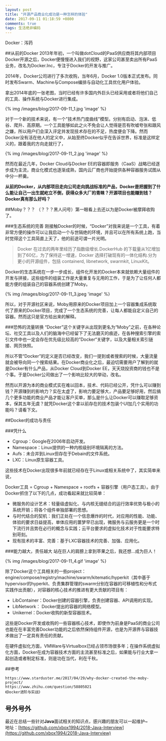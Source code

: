 ```yaml
---
layout: post
title: "开源产品商业化成功是一种怎样的体验"
date: 2017-09-11 01:18:59 +0800
comments: true
tags: 生活绝非编码
---
```

Docker：泻药
<!--more-->

##从前的Docker
2013年年初，一个叫做dotCloud的PaaS供应商将其内部项目Docker开源之后，Docker便慢慢进入我们的视野，这家公司甚至卖出所有PaaS业务，改名为Docker.Inc，专注于Docker的开发与推广。

2014年，Docker公司进行了多次收购，当年6月，Docker 1.0版本正式发布。同时发布Swarm、Machine与Compose编排与自动化工具优化用户体验。

拿出2014年底的一张老图，当时已经有许多国内外巨头已经采用或者将他们自己的工具、操作系统与Docker进行集成。

{% img /images/blog/2017-09-11_1.jpg 'image' %}

对于一个新的技术来说，有一个"技术热门度曲线"模型。分别有启动、泡沫、低谷、爬升、高原期。一个工具能够如此之火不免会让人觉得是否有吹嘘夸张和跟风之嫌，所以用户们会深入评定并发现技术存在的不足，热度便会下降。然而Docker没有活在他人的定义中，从始至终Docker似乎在告诉世界，标准是这样定义的，跟着我的方向走就行了，

{% img /images/blog/2017-09-11_2.jpg 'image' %}

然而在最近几年，Docker Cloud与Docker EE的容器即服务（CaaS）战略已经逐步成为主流，商业化模式也逐渐成熟，国内云厂商也开始提供各种容器服务试图从中分一杯羹。

**从前的Docker，从内部项目走向公司走向挑战标准的产品，Docker是把握到了什么能让自己一出生就屹立不倒，获得众多大厂的青睐？开源项目也能赚到钱？Docker真有那么好吗？**

##Moby？？？
（？？？黑人问号）第一眼看上去还以为是Docker被摩拜收购了。

###生态系统的完善
刚接触Docker的时候，“Docker”对我来说是一个工具，有着非常方便的操作可以让我启动一个与世隔绝的环境，并且可以在所有系统上跑，当时觉得这个工具简直上天了，他的前途可谓一片光明。

> Docker 在过去的两年里经历了指数级增长.DockerHub 的下载量从1亿增加到了60亿，为了保持这一增速，Docker 选择打破现有的一体化结构.分为更小的开源组件，包括 containerd, libnetwork, swarmkit, LinuxKit。

Docker的生态系统在一步一步成长，组件化开发的Docker本来就依赖大量组件的开发与拼接，这些组件的组装工作是大量重复与无用的工作，于是为了让任何人都能方便的组装自己的容器系统创建了Moby。

{% img /images/blog/2017-09-11_3.jpeg 'image' %}

所以，对于开源社区来说，Moby用原来的Docker项目加上一个容器集成系统取代了原来的Docker项目，完成了一个生态系统的完善，让每人都能自定义自己的容器。然而这只是官方给出来的解释。

###恐怖的流量转换
“Docker”这个关键字从出现到更名为“Moby”之前，在各种论坛、社交工具以及人们的脑海中已经留下了无法磨灭的痕迹，在各种搜索引擎的索引文件中也一定会存在优先级比较高的”Docker“关键字，以及大量相关索引链接、网页快照。

所以不管“Docker”的定义是否已经改变，我们一提到或者搜索的时候，大量流量就会被导向同一个搜索结果。在Docker商业化之后，最迫切需要用户了解到的就是Docker有什么产品，从Docker Cloud到Docker EE，天天烧投资商的钱也不是个事。于是Docker公司做出了一个影响比较大的举动，改名。

然而以开源为本的商业模式实在难以回本，技术、代码已经公开，凭什么可以赚到钱？开源赚到的影响力？实在太虚了，影响力要足够大，产品要足够好用，然后搞几个更多功能的商业产品才能让客户买单，那么是什么让Docker可以赚取足够资本，保其五年无虞？就凭Docker这个拿以前存在的技术包装个UI加几个实用的功能吗？请看下文。

##Docker的成功与责任

###凭什么
* Cgroup：Google在2006年启动开发。
* Namespace：Linux提供的一种内核级别环境隔离的方法。
* Aufs：未合并到Linux但存在于Debain的文件系统。
* LXC：Linux原生容器工具。

这些技术在Docker出现很多年前就已经存在于Linux或相关系统中了，其实简单来说，

Docker工具 = Cgroup + Namespace + rootfs + 容器引擎（用户态工具）。由于Docker抓住了以下的几点，成功看起来就比较简单：

* 微服务的设计艺术：轻量级虚拟化、与内核无缝结合的运行效率优势与极小的系统开销；将各个组件单独部署的思想。
* 与时代结合的契机：我们正处在一个信息爆炸的时代，对应用的性能、功能、体验的要求日益提高，单体应用的噩梦早已出现，微服务与云服务更是一个时下流行并且势在必行的概念与实践；云平台要求的虚拟化技术对于性能要求特别苛刻。
* 现有技术的丰富、完善：基于LXC容器技术的完善、加强、应用化。

###能力越大，责任越大
站在巨人的肩膀上拿到苹果之后，我还想...成为巨人！

{% img /images/blog/2017-09-11_4.gif 'image' %}

除了Docker这个工具相关的一些project：engine/compose/registry/machine/swarm/kitematic/hyperkit（其中基于hypervisor的hyperkit、负责集群管理的swarm分别在容器的可移植性和分布式实践作出贡献），对容器的核心技术的推进有更大贡献的项目有：

* LibContainer：Docker创建的容器引擎，负责创建容器、API调用的实现。
* LibNetwork： Docker提出的容器的网络模型。
* Unikernel：Docker收购的新型容器技术。

这些是Docker开发或收购的一些容器核心技术，即使作为前身是PaaS的商业公司也能在在丰富完善Docker功能的之后依然保持组件开源，也是为开源界与容器技术做出了一定具有责任的贡献。

在硬件虚拟化方面，VMWare与Virtualbox已经占领市场很多年；在操作系统虚拟化方面，Docker在成为容器技术方面的主流甚至标准之后，如果能与行业大拿一起创造或者制定标准，则是功在当代，利在千秋。

##参考
```
https://www.starduster.me/2017/04/29/why-docker-created-the-moby-project/
https://www.zhihu.com/question/58805021
《Docker进阶与实战》
```

## 号外号外
最近在总结一些针对**Java**面试相关的知识点，感兴趣的朋友可以一起维护~  
地址：[https://github.com/xbox1994/2018-Java-Interview](https://github.com/xbox1994/2018-Java-Interview)
